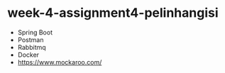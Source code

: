 # week-4-assignment4-pelinhangisi


* Spring Boot
* Postman
* Rabbitmq
* Docker
* https://www.mockaroo.com/
